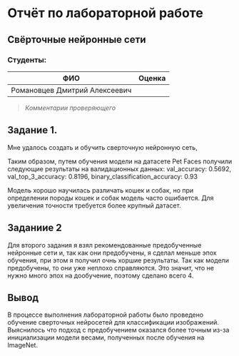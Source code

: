 # Отчёт по лабораторной работе

## Свёрточные нейронные сети

### Студенты:

| ФИО                           | Оценка |
| ----------------------------- | ------ |
| Романовцев Дмитрий Алексеевич |        |

> _Комментарии проверяющего_

## Задание 1.

Мне удалось создать и обучить сверточную нейронную сеть,

Таким образом, путем обучения модели на датасете Pet Faces получили следующие результаты на валидационных данных: val_accuracy: 0.5692, val_top_3_accuracy: 0.8196, binary_classification_accuracy: 0.93

Модель хорошо научилась различать кошек и собак, но при определении породы кошек и собак модель часто ошибается. Для увеличения точности требуется более крупный датасет.

## Заданиие 2

Для второго задания я взял рекомендованные предобученные нейронные сети и, так как они предобучены, я сделал меньше эпох обучения, при этом я получил очнь хоршие результаты. Так как модели предобучены, то они уже неплохо справляются. Это значит, что не нужно много эпох на дообучение, поэтому сделано всего 4.

## Вывод

В процессе выполнения лабораторной работы было проведено обучение сверточных нейросетей для классификации изображений. Выяснилось что подход с предобучением оказался более точным из-за инициализации модели весами, полученных после обучения на ImageNet.
